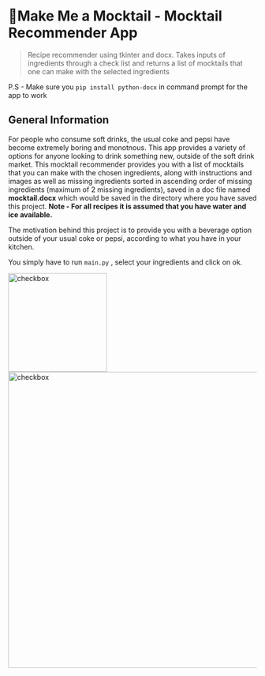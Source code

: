 # 🍹Make Me a Mocktail - Mocktail Recommender App

> Recipe recommender using tkinter and docx. Takes inputs of ingredients through a check list and returns a list of mocktails that one can make with the selected ingredients


P.S - Make sure you `pip install python-docx` in command prompt for the app to work 

## General Information
For people who consume soft drinks, the usual coke and pepsi have become extremely boring and monotnous. This app provides a variety of options for anyone looking to drink something new, outside of the soft drink market.
This mocktail recommender provides you with a list of mocktails that you can make with the chosen ingredients, along with instructions and images as well as missing ingredients sorted in ascending order of missing ingredients (maximum of 2 missing ingredients), saved in a doc file named **mocktail.docx** which would be saved in the directory where you have saved this project.
**Note - For all recipes it is assumed that you have water and ice available.**


The motivation behind this project is to provide you with a beverage option outside of your usual coke or pepsi, according to what you have in your kitchen.

You simply have to run `main.py` , select your ingredients and click on ok. 

<img src="https://i.imgur.com/3jTkX3X.png" alt="checkbox" width="200"/>
<img src="https://i.imgur.com/C4r2ClL.png" alt="checkbox" width="600"/>
